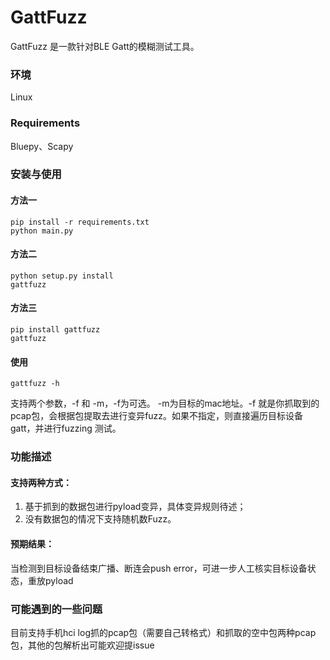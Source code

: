 # GattFuzz
GattFuzz 是一款针对BLE Gatt的模糊测试工具。

### 环境
Linux

### Requirements
Bluepy、Scapy

### 安装与使用
#### 方法一

```
pip install -r requirements.txt
python main.py
```

#### 方法二

```
python setup.py install
gattfuzz 
```

#### 方法三

```
pip install gattfuzz
gattfuzz
```

#### 使用
```
gattfuzz -h
```
支持两个参数，-f 和 -m，-f为可选。 -m为目标的mac地址。-f 就是你抓取到的pcap包，会根据包提取去进行变异fuzz。如果不指定，则直接遍历目标设备gatt，并进行fuzzing 测试。


### 功能描述

#### 支持两种方式：

1. 基于抓到的数据包进行pyload变异，具体变异规则待述；
2. 没有数据包的情况下支持随机数Fuzz。


#### 预期结果：

当检测到目标设备结束广播、断连会push error，可进一步人工核实目标设备状态，重放pyload

### 可能遇到的一些问题

目前支持手机hci log抓的pcap包（需要自己转格式）和抓取的空中包两种pcap包，其他的包解析出可能欢迎提issue

